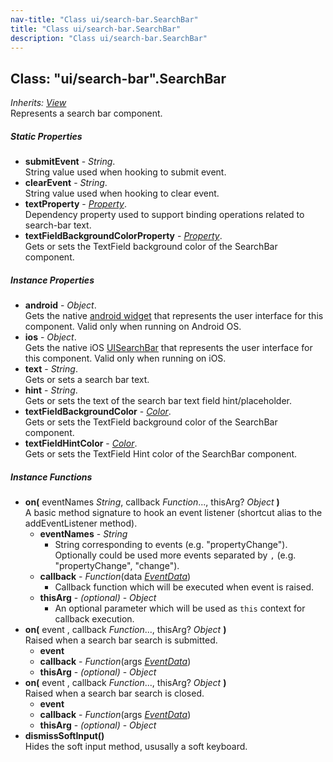 ```yaml
---
nav-title: "Class ui/search-bar.SearchBar"
title: "Class ui/search-bar.SearchBar"
description: "Class ui/search-bar.SearchBar"
---
```

## Class: "ui/search-bar".SearchBar  
_Inherits:_ [_View_](../../ui/core/view/View.md)  
Represents a search bar component.

##### Static Properties
 - **submitEvent** - _String_.    
  String value used when hooking to submit event.
 - **clearEvent** - _String_.    
  String value used when hooking to clear event.
 - **textProperty** - [_Property_](../../ui/core/dependency-observable/Property.md).    
  Dependency property used to support binding operations related to search-bar text.
 - **textFieldBackgroundColorProperty** - [_Property_](../../ui/core/dependency-observable/Property.md).    
  Gets or sets the TextField background color of the SearchBar component.

##### Instance Properties
 - **android** - _Object_.    
  Gets the native [android widget](http://developer.android.com/reference/android/widget/SearchView.html) that represents the user interface for this component. Valid only when running on Android OS.
 - **ios** - _Object_.    
  Gets the native iOS [UISearchBar](https://developer.apple.com/library/ios/documentation/UIKit/Reference/UISearchBar_Class/) that represents the user interface for this component. Valid only when running on iOS.
 - **text** - _String_.    
  Gets or sets a search bar text.
 - **hint** - _String_.    
  Gets or sets the text of the search bar text field hint/placeholder.
 - **textFieldBackgroundColor** - [_Color_](../../color/Color.md).    
  Gets or sets the TextField background color of the SearchBar component.
 - **textFieldHintColor** - [_Color_](../../color/Color.md).    
  Gets or sets the TextField Hint color of the SearchBar component.

##### Instance Functions
 - **on(** eventNames _String_, callback _Function_..., thisArg? _Object_ **)**  
     A basic method signature to hook an event listener (shortcut alias to the addEventListener method).
   - **eventNames** - _String_  
     - String corresponding to events (e.g. "propertyChange"). Optionally could be used more events separated by `,` (e.g. "propertyChange", "change"). 
   - **callback** - _Function_(data [_EventData_](../../data/observable/EventData.md))  
     - Callback function which will be executed when event is raised.
   - **thisArg** - _(optional)_ - _Object_  
     - An optional parameter which will be used as `this` context for callback execution.
 - **on(** event , callback _Function_..., thisArg? _Object_ **)**  
     Raised when a search bar search is submitted.
   - **event**
   - **callback** - _Function_(args [_EventData_](../../data/observable/EventData.md))
   - **thisArg** - _(optional)_ - _Object_
 - **on(** event , callback _Function_..., thisArg? _Object_ **)**  
     Raised when a search bar search is closed.
   - **event**
   - **callback** - _Function_(args [_EventData_](../../data/observable/EventData.md))
   - **thisArg** - _(optional)_ - _Object_
 - **dismissSoftInput()**  
     Hides the soft input method, ususally a soft keyboard.